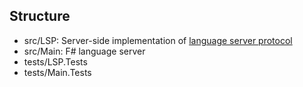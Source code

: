 ## Structure
- src/LSP: Server-side implementation of [language server protocol](https://github.com/Microsoft/language-server-protocol/blob/master/protocol.md)
- src/Main: F# language server
- tests/LSP.Tests
- tests/Main.Tests